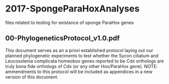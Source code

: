 # 2017-SpongeParaHoxAnalyses
files related to testing for existance of sponge ParaHox genes

## 00-PhylogeneticsProtocol_v1.0.pdf
This document serves as an a priori established protocol laying out our planned phylogenetic experiments to test whether the Sycon ciliatum and Leucosolenia complicata homeobox genes reported to be Cdx orthologs are truly bona fide orthologs of Cdx (or any other Hox/ParaHox gene). NOTE: ammendments to this protocol will be included as appendices in a new version of this document.
